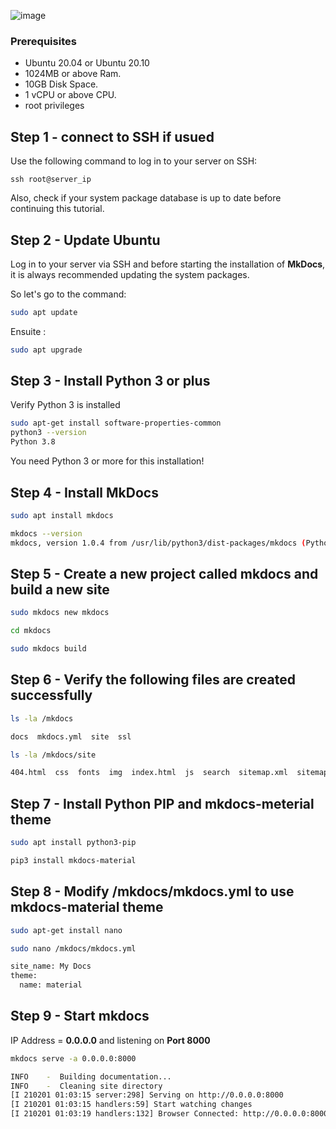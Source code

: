 ![image](https://user-images.githubusercontent.com/80892763/164226092-95ce6a2e-08fc-46ee-ae80-3c702c26e9ce.png)

### Prerequisites
-   Ubuntu 20.04 or Ubuntu 20.10
-   1024MB or above Ram.
-   10GB Disk Space.
-   1 vCPU or above CPU.
-   root privileges

## Step 1 - connect to SSH if usued

Use the following command to log in to your server on SSH:
```
ssh root@server_ip
```
Also, check if your system package database is up to date before continuing this tutorial.

## Step 2 - Update Ubuntu

Log in to your server via SSH and before starting the installation of  **MkDocs**, it is always recommended updating the system packages.

So let's go to the command:

```bash
sudo apt update
```

Ensuite :

```bash
sudo apt upgrade
```

## Step 3 - Install Python 3 or plus

Verify Python 3 is installed

```bash
sudo apt-get install software-properties-common
python3 --version
Python 3.8
```

You need Python 3 or more for this installation!

## Step 4 - Install MkDocs

```bash
sudo apt install mkdocs
```

```bash
mkdocs --version
mkdocs, version 1.0.4 from /usr/lib/python3/dist-packages/mkdocs (Python 3.7)
```

## Step 5 - Create a new project called mkdocs and build a new site

```bash
sudo mkdocs new mkdocs
```

```bash
cd mkdocs
```

```bash
sudo mkdocs build
```

## Step 6 - Verify the following files are created successfully

```bash
ls -la /mkdocs

docs  mkdocs.yml  site  ssl

ls -la /mkdocs/site

404.html  css  fonts  img  index.html  js  search  sitemap.xml  sitemap.xml.gz
```

## Step 7 - Install Python PIP and mkdocs-meterial theme

```bash
sudo apt install python3-pip
```

```bash
pip3 install mkdocs-material
```

## Step 8 - Modify  **/mkdocs/mkdocs.yml**  to use mkdocs-material theme
```bash
sudo apt-get install nano
```
```bash
sudo nano /mkdocs/mkdocs.yml
```

```bash
site_name: My Docs
theme:
  name: material
```

## Step 9 - Start mkdocs

IP Address =  **0.0.0.0**  and listening on  **Port 8000**

```bash
mkdocs serve -a 0.0.0.0:8000
```

```bash
INFO    -  Building documentation...
INFO    -  Cleaning site directory
[I 210201 01:03:15 server:298] Serving on http://0.0.0.0:8000
[I 210201 01:03:15 handlers:59] Start watching changes
[I 210201 01:03:19 handlers:132] Browser Connected: http://0.0.0.0:8000




